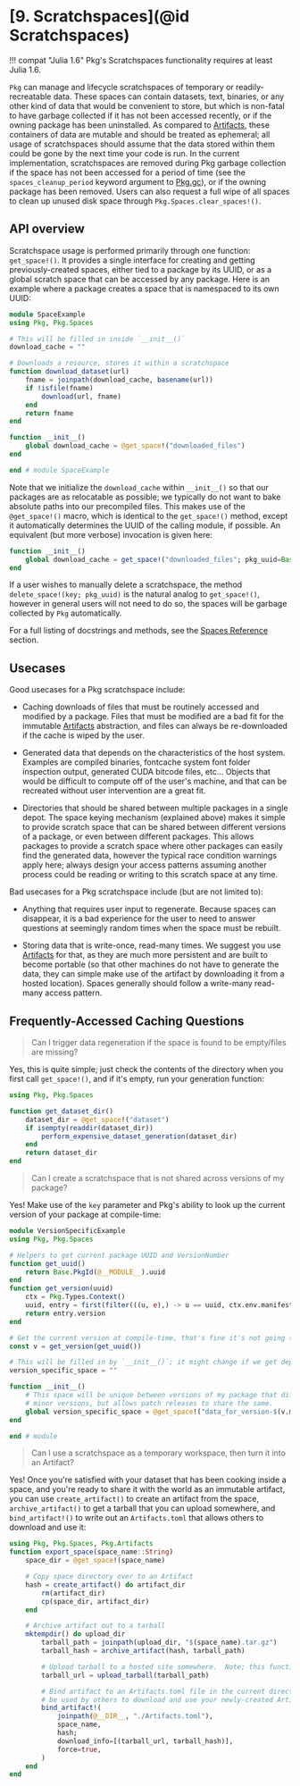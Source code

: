 # [**9.** Scratchspaces](@id Scratchspaces)

!!! compat "Julia 1.6"
    Pkg's Scratchspaces functionality requires at least Julia 1.6.

`Pkg` can manage and lifecycle scratchspaces of temporary or readily-recreatable data.
These spaces can contain datasets, text, binaries, or any other kind of data that would be convenient to store, but which is non-fatal to have garbage collected if it has not been accessed recently, or if the owning package has been uninstalled.
As compared to [Artifacts](@ref), these containers of data are mutable and should be treated as ephemeral; all usage of scratchspaces should assume that the data stored within them could be gone by the next time your code is run.
In the current implementation, scratchspaces are removed during Pkg garbage collection if the space has not been accessed for a period of time (see the `spaces_cleanup_period` keyword argument to [Pkg.gc](@ref)), or if the owning package has been removed.
Users can also request a full wipe of all spaces to clean up unused disk space through `Pkg.Spaces.clear_spaces!()`.

## API overview

Scratchspace usage is performed primarily through one function: `get_space!()`.
It provides a single interface for creating and getting previously-created spaces, either tied to a package by its UUID, or as a global scratch space that can be accessed by any package.
Here is an example where a package creates a space that is namespaced to its own UUID:

```julia
module SpaceExample
using Pkg, Pkg.Spaces

# This will be filled in inside `__init__()`
download_cache = ""

# Downloads a resource, stores it within a scratchspace
function download_dataset(url)
    fname = joinpath(download_cache, basename(url))
    if !isfile(fname)
        download(url, fname)
    end
    return fname
end

function __init__()
    global download_cache = @get_space!("downloaded_files")
end

end # module SpaceExample
```

Note that we initialize the `download_cache` within `__init__()` so that our packages are as relocatable as possible; we typically do not want to bake absolute paths into our precompiled files.
This makes use of the `@get_space!()` macro, which is identical to the `get_space!()` method, except it automatically determines the UUID of the calling module, if possible.
An equivalent (but more verbose) invocation is given here:
```julia
function __init__()
    global download_cache = get_space!("downloaded_files"; pkg_uuid=Base.PkgId(@__MODULE__).uuid)
end
```

If a user wishes to manually delete a scratchspace, the method `delete_space!(key; pkg_uuid)` is the natural analog to `get_space!()`, however in general users will not need to do so, the spaces will be garbage collected by `Pkg` automatically.

For a full listing of docstrings and methods, see the [Spaces Reference](@ref) section.

## Usecases

Good usecases for a Pkg scratchspace include:

* Caching downloads of files that must be routinely accessed and modified by a package.  Files that must be modified are a bad fit for the immutable [Artifacts](@ref) abstraction, and files can always be re-downloaded if the cache is wiped by the user.

* Generated data that depends on the characteristics of the host system.  Examples are compiled binaries, fontcache system font folder inspection output, generated CUDA bitcode files, etc...  Objects that would be difficult to compute off of the user's machine, and that can be recreated without user intervention are a great fit.

* Directories that should be shared between multiple packages in a single depot.  The space keying mechanism (explained above) makes it simple to provide scratch space that can be shared between different versions of a package, or even between different packages.  This allows packages to provide a scratch space where other packages can easily find the generated data, however the typical race condition warnings apply here; always design your access patterns assuming another process could be reading or writing to this scratch space at any time.

Bad usecases for a Pkg scratchspace include (but are not limited to):

* Anything that requires user input to regenerate.  Because spaces can disappear, it is a bad experience for the user to need to answer questions at seemingly random times when the space must be rebuilt.

* Storing data that is write-once, read-many times.  We suggest you use [Artifacts](@ref) for that, as they are much more persistent and are built to become portable (so that other machines do not have to generate the data, they can simple make use of the artifact by downloading it from a hosted location).  Spaces generally should follow a write-many read-many access pattern.

## Frequently-Accessed Caching Questions

> Can I trigger data regeneration if the space is found to be empty/files are missing?

Yes, this is quite simple; just check the contents of the directory when you first call `get_space!()`, and if it's empty, run your generation function:

```julia
using Pkg, Pkg.Spaces

function get_dataset_dir()
    dataset_dir = @get_space!("dataset")
    if isempty(readdir(dataset_dir))
        perform_expensive_dataset_generation(dataset_dir)
    end
    return dataset_dir
end
```

> Can I create a scratchspace that is not shared across versions of my package?

Yes!  Make use of the `key` parameter and Pkg's ability to look up the current version of your package at compile-time:

```julia
module VersionSpecificExample
using Pkg, Pkg.Spaces

# Helpers to get current package UUID and VersionNumber
function get_uuid()
    return Base.PkgId(@__MODULE__).uuid
end
function get_version(uuid)
    ctx = Pkg.Types.Context()
    uuid, entry = first(filter(((u, e),) -> u == uuid, ctx.env.manifest))
    return entry.version
end

# Get the current version at compile-time, that's fine it's not going to change. ;)
const v = get_version(get_uuid())

# This will be filled in by `__init__()`; it might change if we get deployed somewhere
version_specific_space = ""

function __init__()
    # This space will be unique between versions of my package that different major and
    # minor versions, but allows patch releases to share the same.
    global version_specific_space = @get_space!("data_for_version-$(v.major).$(v.minor)")
end

end # module
```

> Can I use a scratchspace as a temporary workspace, then turn it into an Artifact?

Yes!  Once you're satisfied with your dataset that has been cooking inside a space, and you're ready to share it with the world as an immutable artifact, you can use `create_artifact()` to create an artifact from the space, `archive_artifact()` to get a tarball that you can upload somewhere, and `bind_artifact!()` to write out an `Artifacts.toml` that allows others to download and use it:

```julia
using Pkg, Pkg.Spaces, Pkg.Artifacts
function export_space(space_name::String)
    space_dir = @get_space!(space_name)

    # Copy space directory over to an Artifact
    hash = create_artifact() do artifact_dir
        rm(artifact_dir)
        cp(space_dir, artifact_dir)
    end

    # Archive artifact out to a tarball
    mktempdir() do upload_dir
        tarball_path = joinpath(upload_dir, "$(space_name).tar.gz")
        tarball_hash = archive_artifact(hash, tarball_path)

        # Upload tarball to a hosted site somewhere.  Note; this function does not exist:
        tarball_url = upload_tarball(tarball_path)

        # Bind artifact to an Artifacts.toml file in the current directory; this file can
        # be used by others to download and use your newly-created Artifact!
        bind_artifact!(
            joinpath(@__DIR__, "./Artifacts.toml"),
            space_name,
            hash;
            download_info=[(tarball_url, tarball_hash)],
            force=true,
        )
    end
end
```